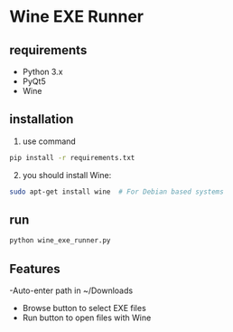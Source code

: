 # Wine EXE Runner

## requirements
- Python 3.x
- PyQt5
- Wine

## installation
1. use command 
```bash
pip install -r requirements.txt
```

2. you should install Wine:
```bash
sudo apt-get install wine  # For Debian based systems
```

## run
```bash
python wine_exe_runner.py
```

## Features
-Auto-enter path in ~/Downloads
- Browse button to select EXE files
- Run button to open files with Wine
